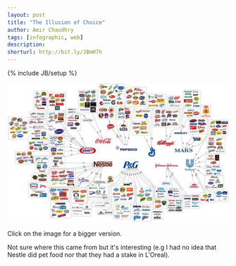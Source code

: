 ```yaml
---
layout: post
title: "The Illusion of Choice"
author: Amir Chaudhry
tags: [infographic, web]
description:
shorturl: http://bit.ly/JBmH7h
---
```

{% include JB/setup %}

[![Illusion of Choice](/images/web/illusion-of-choice.jpg)](http://i.imgur.com/k0pv0.jpg)

Click on the image for a bigger version.

Not sure where this came from but it's interesting (e.g I had no idea that Nestle did pet food nor that they had a stake in L'Oreal).
